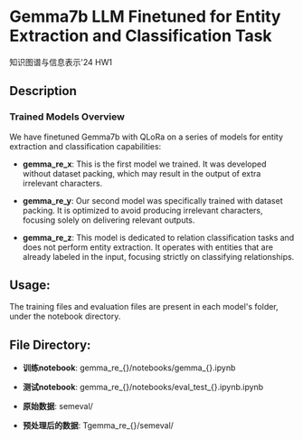 # Gemma7b LLM Finetuned for Entity Extraction and Classification Task
知识图谱与信息表示'24 HW1

## Description

### Trained Models Overview

We have finetuned Gemma7b with QLoRa on a series of models for entity extraction and classification capabilities:

- **gemma_re_x**: This is the first model we trained. It was developed without dataset packing, which may result in the output of extra irrelevant characters.

- **gemma_re_y**: Our second model was specifically trained with dataset packing. It is optimized to avoid producing irrelevant characters, focusing solely on delivering relevant outputs.

- **gemma_re_z**: This model is dedicated to relation classification tasks and does not perform entity extraction. It operates with entities that are already labeled in the input, focusing strictly on classifying relationships.


## Usage:
The training files and evaluation files are present in each model's folder, under the notebook directory.


## File Directory:

- **训练notebook**: gemma_re_{}/notebooks/gemma_{}.ipynb

- **测试notebook**: gemma_re_{}/notebooks/eval_test_{}.ipynb.ipynb

- **原始数据**: semeval/
  
- **预处理后的数据**: Tgemma_re_{}/semeval/
